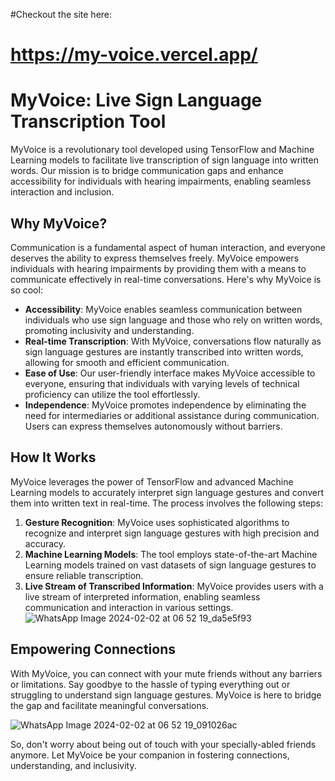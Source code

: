#Checkout the site here:
# https://my-voice.vercel.app/

# MyVoice: Live Sign Language Transcription Tool

MyVoice is a revolutionary tool developed using TensorFlow and Machine Learning models to facilitate live transcription of sign language into written words. Our mission is to bridge communication gaps and enhance accessibility for individuals with hearing impairments, enabling seamless interaction and inclusion.

## Why MyVoice?


Communication is a fundamental aspect of human interaction, and everyone deserves the ability to express themselves freely. MyVoice empowers individuals with hearing impairments by providing them with a means to communicate effectively in real-time conversations. Here's why MyVoice is so cool:

- **Accessibility**: MyVoice enables seamless communication between individuals who use sign language and those who rely on written words, promoting inclusivity and understanding.
- **Real-time Transcription**: With MyVoice, conversations flow naturally as sign language gestures are instantly transcribed into written words, allowing for smooth and efficient communication.
- **Ease of Use**: Our user-friendly interface makes MyVoice accessible to everyone, ensuring that individuals with varying levels of technical proficiency can utilize the tool effortlessly.
- **Independence**: MyVoice promotes independence by eliminating the need for intermediaries or additional assistance during communication. Users can express themselves autonomously without barriers.

## How It Works

MyVoice leverages the power of TensorFlow and advanced Machine Learning models to accurately interpret sign language gestures and convert them into written text in real-time. The process involves the following steps:

1. **Gesture Recognition**: MyVoice uses sophisticated algorithms to recognize and interpret sign language gestures with high precision and accuracy.
2. **Machine Learning Models**: The tool employs state-of-the-art Machine Learning models trained on vast datasets of sign language gestures to ensure reliable transcription.
3. **Live Stream of Transcribed Information**: MyVoice provides users with a live stream of interpreted information, enabling seamless communication and interaction in various settings.
![WhatsApp Image 2024-02-02 at 06 52 19_da5e5f93](https://github.com/jaikhuranna/MyVoice/assets/67728353/50e68147-729f-4e7a-97a6-491439f25ef7)

## Empowering Connections

With MyVoice, you can connect with your mute friends without any barriers or limitations. Say goodbye to the hassle of typing everything out or struggling to understand sign language gestures. MyVoice is here to bridge the gap and facilitate meaningful conversations.

![WhatsApp Image 2024-02-02 at 06 52 19_091026ac](https://github.com/jaikhuranna/MyVoice/assets/67728353/65d136c9-08be-4376-8205-b2fa061701ec)

So, don't worry about being out of touch with your specially-abled friends anymore. Let MyVoice be your companion in fostering connections, understanding, and inclusivity.
